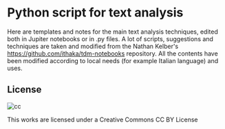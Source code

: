 # Python script for text analysis

Here are templates and notes for the main text analysis techniques, edited both in Jupiter notebooks or in .py files. A lot of scripts, suggestions and techniques are taken and modified from the Nathan Kelber's https://github.com/ithaka/tdm-notebooks repository. All the contents have been modified according to local needs (for example Italian language) and uses.

## License

![cc](https://github.com/LorenzoBabini/Python-script-for-text-analysis/assets/95250637/96273291-d44c-4e9e-ada3-dd02963d35c9)

This works are licensed under a Creative Commons CC BY License
